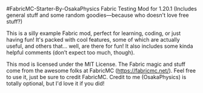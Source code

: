 
#FabricMC-Starter-By-OsakaPhysics
Fabric Testing Mod for 1.20.1 (Includes general stuff and some random goodies—because who doesn't love free stuff?)

This is a silly example Fabric mod, perfect for learning, coding, or just having fun! It's packed with cool features, some of which are actually useful, and others that... well, are there for fun! It also includes some kinda helpful comments (don’t expect too much, though).

This mod is licensed under the MIT License. The Fabric magic and stuff come from the awesome folks at FabricMC (https://fabricmc.net/). Feel free to use it, just be sure to credit FabricMC. Credit to me (OsakaPhysics) is totally optional, but I'd love it if you did!
